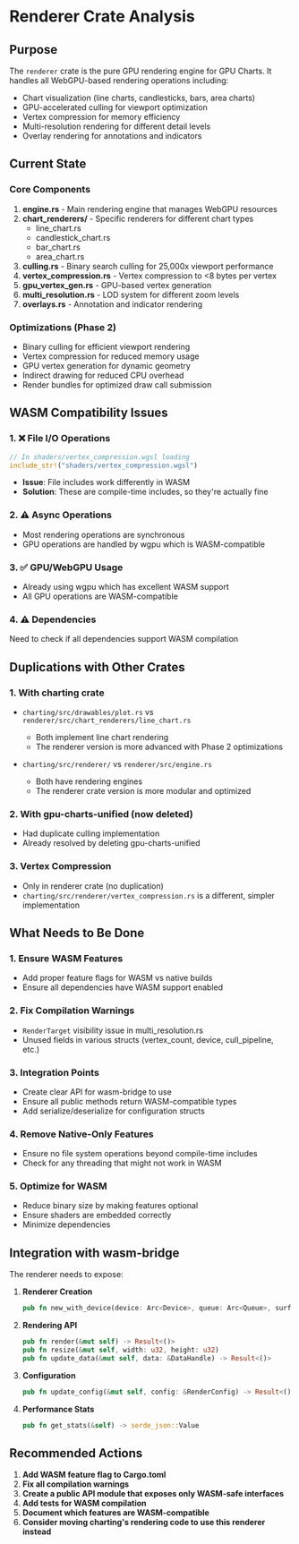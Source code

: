 # Renderer Crate Analysis

## Purpose
The `renderer` crate is the pure GPU rendering engine for GPU Charts. It handles all WebGPU-based rendering operations including:
- Chart visualization (line charts, candlesticks, bars, area charts)
- GPU-accelerated culling for viewport optimization
- Vertex compression for memory efficiency
- Multi-resolution rendering for different detail levels
- Overlay rendering for annotations and indicators

## Current State

### Core Components
1. **engine.rs** - Main rendering engine that manages WebGPU resources
2. **chart_renderers/** - Specific renderers for different chart types
   - line_chart.rs
   - candlestick_chart.rs
   - bar_chart.rs
   - area_chart.rs
3. **culling.rs** - Binary search culling for 25,000x viewport performance
4. **vertex_compression.rs** - Vertex compression to <8 bytes per vertex
5. **gpu_vertex_gen.rs** - GPU-based vertex generation
6. **multi_resolution.rs** - LOD system for different zoom levels
7. **overlays.rs** - Annotation and indicator rendering

### Optimizations (Phase 2)
- Binary culling for efficient viewport rendering
- Vertex compression for reduced memory usage
- GPU vertex generation for dynamic geometry
- Indirect drawing for reduced CPU overhead
- Render bundles for optimized draw call submission

## WASM Compatibility Issues

### 1. ❌ **File I/O Operations**
```rust
// In shaders/vertex_compression.wgsl loading
include_str!("shaders/vertex_compression.wgsl")
```
- **Issue**: File includes work differently in WASM
- **Solution**: These are compile-time includes, so they're actually fine

### 2. ⚠️ **Async Operations**
- Most rendering operations are synchronous
- GPU operations are handled by wgpu which is WASM-compatible

### 3. ✅ **GPU/WebGPU Usage**
- Already using wgpu which has excellent WASM support
- All GPU operations are WASM-compatible

### 4. ⚠️ **Dependencies**
Need to check if all dependencies support WASM compilation

## Duplications with Other Crates

### 1. **With charting crate**
- `charting/src/drawables/plot.rs` vs `renderer/src/chart_renderers/line_chart.rs`
  - Both implement line chart rendering
  - The renderer version is more advanced with Phase 2 optimizations
  
- `charting/src/renderer/` vs `renderer/src/engine.rs`
  - Both have rendering engines
  - The renderer crate version is more modular and optimized

### 2. **With gpu-charts-unified (now deleted)**
- Had duplicate culling implementation
- Already resolved by deleting gpu-charts-unified

### 3. **Vertex Compression**
- Only in renderer crate (no duplication)
- `charting/src/renderer/vertex_compression.rs` is a different, simpler implementation

## What Needs to Be Done

### 1. **Ensure WASM Features**
- Add proper feature flags for WASM vs native builds
- Ensure all dependencies have WASM support enabled

### 2. **Fix Compilation Warnings**
- `RenderTarget` visibility issue in multi_resolution.rs
- Unused fields in various structs (vertex_count, device, cull_pipeline, etc.)

### 3. **Integration Points**
- Create clear API for wasm-bridge to use
- Ensure all public methods return WASM-compatible types
- Add serialize/deserialize for configuration structs

### 4. **Remove Native-Only Features**
- Ensure no file system operations beyond compile-time includes
- Check for any threading that might not work in WASM

### 5. **Optimize for WASM**
- Reduce binary size by making features optional
- Ensure shaders are embedded correctly
- Minimize dependencies

## Integration with wasm-bridge

The renderer needs to expose:
1. **Renderer Creation**
   ```rust
   pub fn new_with_device(device: Arc<Device>, queue: Arc<Queue>, surface: Surface, width: u32, height: u32) -> Result<Renderer>
   ```

2. **Rendering API**
   ```rust
   pub fn render(&mut self) -> Result<()>
   pub fn resize(&mut self, width: u32, height: u32)
   pub fn update_data(&mut self, data: &DataHandle) -> Result<()>
   ```

3. **Configuration**
   ```rust
   pub fn update_config(&mut self, config: &RenderConfig) -> Result<()>
   ```

4. **Performance Stats**
   ```rust
   pub fn get_stats(&self) -> serde_json::Value
   ```

## Recommended Actions

1. **Add WASM feature flag to Cargo.toml**
2. **Fix all compilation warnings**
3. **Create a public API module that exposes only WASM-safe interfaces**
4. **Add tests for WASM compilation**
5. **Document which features are WASM-compatible**
6. **Consider moving charting's rendering code to use this renderer instead**
